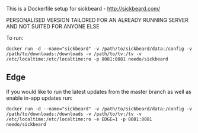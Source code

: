 This is a Dockerfile setup for sickbeard - http://sickbeard.com/


PERSONALISED VERSION TAILORED FOR AN ALREADY RUNNING SERVER AND NOT SUITED FOR ANYONE ELSE

To run:

```
docker run -d --name="sickbeard" -v /path/to/sickbeard/data:/config -v /path/to/downloads:/downloads -v /path/to/tv:/tv -v /etc/localtime:/etc/localtime:ro -p 8081:8081 needo/sickbeard
```

Edge
----
If you would like to run the latest updates from the master branch as well as enable in-app updates run:

```
docker run -d --name="sickbeard" -v /path/to/sickbeard/data:/config -v /path/to/downloads:/downloads -v /path/to/tv:/tv -v /etc/localtime:/etc/localtime:ro -e EDGE=1 -p 8081:8081 needo/sickbeard
```
